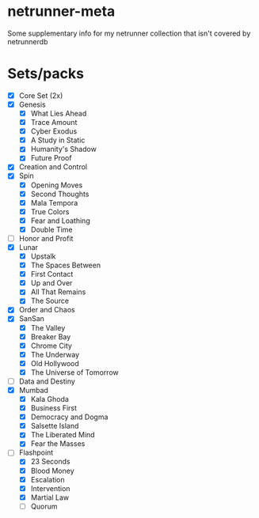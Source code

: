 # netrunner-meta
Some supplementary info for my netrunner collection that isn't covered by netrunnerdb

# Sets/packs
 - [x] Core Set (2x)
 - [x] Genesis
   - [x] What Lies Ahead
   - [x] Trace Amount
   - [x] Cyber Exodus
   - [x] A Study in Static
   - [x] Humanity's Shadow
   - [x] Future Proof
 - [x] Creation and Control
 - [x] Spin
   - [x] Opening Moves
   - [x] Second Thoughts
   - [x] Mala Tempora
   - [x] True Colors
   - [x] Fear and Loathing
   - [x] Double Time
 - [ ] Honor and Profit
 - [x] Lunar
   - [x] Upstalk
   - [x] The Spaces Between
   - [x] First Contact
   - [x] Up and Over
   - [x] All That Remains
   - [x] The Source
 - [x] Order and Chaos
 - [x] SanSan
   - [x] The Valley
   - [x] Breaker Bay
   - [x] Chrome City
   - [x] The Underway
   - [x] Old Hollywood
   - [x] The Universe of Tomorrow
 - [ ] Data and Destiny
 - [x] Mumbad
   - [x] Kala Ghoda
   - [x] Business First
   - [x] Democracy and Dogma
   - [x] Salsette Island
   - [x] The Liberated Mind
   - [x] Fear the Masses
 - [ ] Flashpoint
   - [x] 23 Seconds
   - [x] Blood Money
   - [x] Escalation
   - [x] Intervention
   - [x] Martial Law
   - [ ] Quorum
